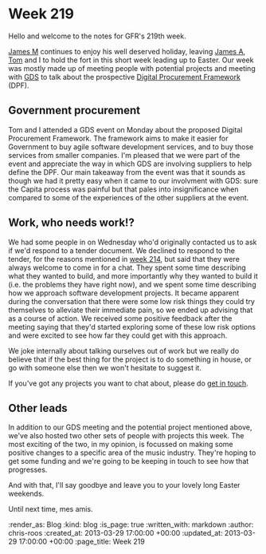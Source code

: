 Week 219
========

Hello and welcome to the notes for GFR's 219th week.

[James M](/james-mead) continues to enjoy his well deserved holiday, leaving [James A](/james-adam), [Tom](/tom-ward) and I to hold the fort in this short week leading up to Easter. Our week was mostly made up of meeting people with potential projects and meeting with [GDS](http://digital.cabinetoffice.gov.uk/) to talk about the prospective [Digital Procurement Framework][] (DPF).

## Government procurement

Tom and I attended a GDS event on Monday about the proposed Digital Procurement Framework. The framework aims to make it easier for Government to buy agile software development services, and to buy those services from smaller companies. I'm pleased that we were part of the event and appreciate the way in which GDS are involving suppliers to help define the DPF. Our main takeaway from the event was that it sounds as though we had it pretty easy when it came to our involvment with GDS: sure the Capita process was painful but that pales into insignificance when compared to some of the experiences of the other suppliers at the event.

## Work, who needs work!?

We had some people in on Wednesday who'd originally contacted us to ask if we'd respond to a tender document. We declined to respond to the tender, for the reasons mentioned in [week 214](/week-214#future-bidness), but said that they were always welcome to come in for a chat. They spent some time describing what they wanted to build, and more importantly why they wanted to build it (i.e. the problems they have right now), and we spent some time describing how we approach software development projects. It became apparent during the conversation that there were some low risk things they could try themselves to alleviate their immediate pain, so we ended up advising that as a course of action. We received some positive feedback after the meeting saying that they'd started exploring some of these low risk options and were excited to see how far they could get with this approach.

We joke internally about talking ourselves out of work but we really do believe that if the best thing for the project is to do something in house, or go with someone else then we won't hesitate to suggest it.

If you've got any projects you want to chat about, please do [get in touch](/#contact).

## Other leads

In addition to our GDS meeting and the potential project mentioned above, we've also hosted two other sets of people with projects this week. The most exciting of the two, in my opinion, is focussed on making some positive changes to a specific area of the music industry. They're hoping to get some funding and we're going to be keeping in touch to see how that progresses.

And with that, I'll say goodbye and leave you to your lovely long Easter weekends.

Until next time, mes amis.

[Digital Procurement Framework]: https://www.gov.uk/service-manual/the-team/working-with-specialists.html#proposed-digital-procurement-framework

:render_as: Blog
:kind: blog
:is_page: true
:written_with: markdown
:author: chris-roos
:created_at: 2013-03-29 17:00:00 +00:00
:updated_at: 2013-03-29 17:00:00 +00:00
:page_title: Week 219
